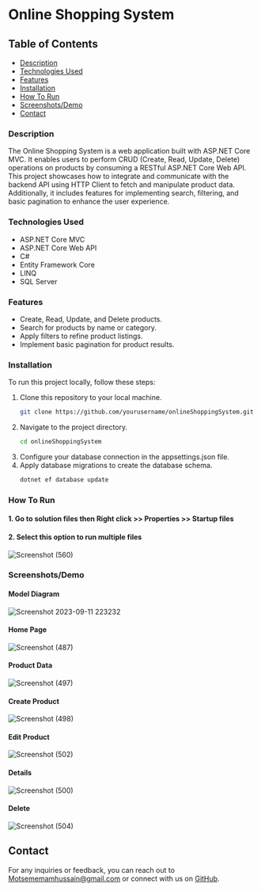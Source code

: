 # Online Shopping System

## Table of Contents
- [Description](#description)
- [Technologies Used](#technologies-used)
- [Features](#features)
- [Installation](#installation)
- [How To Run](#How-To-Run)
- [Screenshots/Demo](#screenshotsdemo)
- [Contact](#contact)

### Description

The Online Shopping System is a web application built with ASP.NET Core MVC. It enables users to perform CRUD (Create, Read, Update, Delete) operations on products by consuming a RESTful ASP.NET Core Web API. This project showcases how to integrate and communicate with the backend API using HTTP Client to fetch and manipulate product data. Additionally, it includes features for implementing search, filtering, and basic pagination to enhance the user experience.

### Technologies Used

- ASP.NET Core MVC
- ASP.NET Core Web API
- C#
- Entity Framework Core
- LINQ
- SQL Server

### Features

- Create, Read, Update, and Delete products.
- Search for products by name or category.
- Apply filters to refine product listings.
- Implement basic pagination for product results.

### Installation

To run this project locally, follow these steps:

 1. Clone this repository to your local machine.
    ```bash
    git clone https://github.com/yourusername/onlineShoppingSystem.git
 2. Navigate to the project directory.
    ```bash
    cd onlineShoppingSystem
 3. Configure your database connection in the appsettings.json file.
 4. Apply database migrations to create the database schema.
    ```bash
    dotnet ef database update

### How To Run
#### 1. Go to solution files then Right click >> Properties >> Startup files
#### 2. Select this option to run multiple files 
![Screenshot (560)](https://github.com/Moatsem-Emam/OnlineShoppingSystem-Asp.NET-Consume-WebApi-CRUD-Project/assets/146538331/518cb12a-206f-4722-88c2-103fef1501b5)


### Screenshots/Demo
#### Model Diagram
![Screenshot 2023-09-11 223232](https://github.com/Moatsem-Emam/OnlineShoppingSystem-Asp.NET-Consume-WebApi-CRUD-Project/assets/146538331/571190c1-244c-42c2-93e1-9ee4f64c37a6)
#### Home Page
![Screenshot (487)](https://github.com/Moatsem-Emam/OnlineShoppingSystem-Asp.NET-Consume-WebApi-CRUD-Project/assets/146538331/d64de4f4-7413-4d21-a4ed-7e514b40529c)
#### Product Data
![Screenshot (497)](https://github.com/Moatsem-Emam/OnlineShoppingSystem-Asp.NET-Consume-WebApi-CRUD-Project/assets/146538331/bbca7511-f63b-4f9f-b7a9-29e39cdd0e0d)
#### Create Product
![Screenshot (498)](https://github.com/Moatsem-Emam/OnlineShoppingSystem-Asp.NET-Consume-WebApi-CRUD-Project/assets/146538331/36650324-248a-4d6e-b422-7173d1d7df7c)
#### Edit Product
![Screenshot (502)](https://github.com/Moatsem-Emam/OnlineShoppingSystem-Asp.NET-Consume-WebApi-CRUD-Project/assets/146538331/ceba4a37-d8b3-4a70-ba3b-fae7c7d8288c)
#### Details
![Screenshot (500)](https://github.com/Moatsem-Emam/OnlineShoppingSystem-Asp.NET-Consume-WebApi-CRUD-Project/assets/146538331/d46721fa-02a3-411e-8954-dfe2bcbc41b4)
#### Delete
![Screenshot (504)](https://github.com/Moatsem-Emam/OnlineShoppingSystem-Asp.NET-Consume-WebApi-CRUD-Project/assets/146538331/6d5a8a66-7b22-4b78-8de2-dec48247c9df)
## Contact

For any inquiries or feedback, you can reach out to [Motsememamhussain@gmail.com](mailto:Motsememamhussain@gmail.com) or connect with us on [GitHub](https://github.com/Moatsem-Emam).

